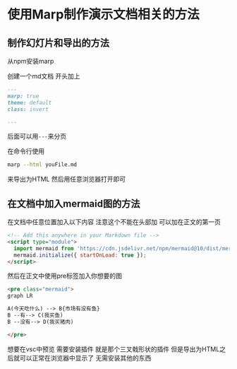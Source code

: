 # 使用Marp制作演示文档相关的方法

## 制作幻灯片和导出的方法

从npm安装marp

创建一个md文档 开头加上
```md
---
marp: true
theme: default
class: invert

---
```
后面可以用`---`来分页

在命令行使用

```bash
marp --html youFile.md
```

来导出为HTML 然后用任意浏览器打开即可

## 在文档中加入mermaid图的方法

在文档中任意位置加入以下内容 注意这个不能在头部加 可以加在正文的第一页

```html
<!-- Add this anywhere in your Markdown file -->
<script type="module">
  import mermaid from 'https://cdn.jsdelivr.net/npm/mermaid@10/dist/mermaid.esm.min.mjs';
  mermaid.initialize({ startOnLoad: true });
</script>
```

然后在正文中使用pre标签加入你想要的图

```markdown
<pre class="mermaid">
graph LR

A(今天吃什么) --> B{市场有没有鱼}
B --有--> C(我买鱼)
B --没有--> D(我买猪肉)

</pre>
```

想要在vsc中预览 需要安装插件 就是那个三叉戟形状的插件 但是导出为HTML之后就可以正常在浏览器中显示了 无需安装其他的东西